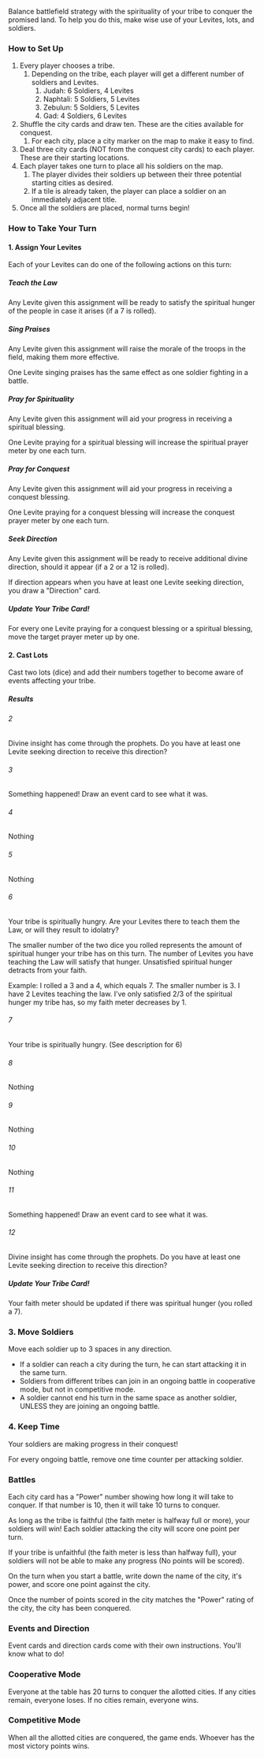 Balance battlefield strategy with the spirituality of your tribe to conquer the promised land. To help you do this, make wise use of your Levites, lots, and soldiers.

### How to Set Up

1. Every player chooses a tribe.
   1. Depending on the tribe, each player will get a different number of soldiers and Levites.
      1. Judah: 6 Soldiers, 4 Levites
      2. Naphtali: 5 Soldiers, 5 Levites
      3. Zebulun: 5 Soldiers, 5 Levites
      4. Gad: 4 Soldiers, 6 Levites
2. Shuffle the city cards and draw ten. These are the cities available for conquest.
   1. For each city, place a city marker on the map to make it easy to find.
3. Deal three city cards (NOT from the conquest city cards) to each player. These are their starting locations.
4. Each player takes one turn to place all his soldiers on the map.
   1. The player divides their soldiers up between their three potential starting cities as desired.
   2. If a tile is already taken, the player can place a soldier on an immediately adjacent title.
5. Once all the soldiers are placed, normal turns begin!

### How to Take Your Turn

#### 1. Assign Your Levites

Each of your Levites can do one of the following actions on this turn:

##### Teach the Law

Any Levite given this assignment will be ready to satisfy the spiritual hunger of the people in case it arises (if a 7 is rolled).

##### Sing Praises

Any Levite given this assignment will raise the morale of the troops in the field, making them more effective.

One Levite singing praises has the same effect as one soldier fighting in a battle.

##### Pray for Spirituality

Any Levite given this assignment will aid your progress in receiving a spiritual blessing.

One Levite praying for a spiritual blessing will increase the spiritual prayer meter by one each turn.

##### Pray for Conquest

Any Levite given this assignment will aid your progress in receiving a conquest blessing.

One Levite praying for a conquest blessing will increase the conquest prayer meter by one each turn.

##### Seek Direction

Any Levite given this assignment will be ready to receive additional divine direction, should it appear (if a 2 or a 12 is rolled).

If direction appears when you have at least one Levite seeking direction, you draw a "Direction" card.

##### Update Your Tribe Card!

For every one Levite praying for a conquest blessing or a spiritual blessing, move the target prayer meter up by one.

#### 2. Cast Lots

Cast two lots (dice) and add their numbers together to become aware of events affecting your tribe.

##### Results

###### 2

Divine insight has come through the prophets. Do you have at least one Levite seeking direction to receive this direction?

###### 3

Something happened! Draw an event card to see what it was.

###### 4

Nothing

###### 5

Nothing

###### 6

Your tribe is spiritually hungry. Are your Levites there to teach them the Law, or will they result to idolatry?

The smaller number of the two dice you rolled represents the amount of spiritual hunger your tribe has on this turn. The number of Levites you have teaching the Law will satisfy that hunger. Unsatisfied spiritual hunger detracts from your faith.

Example: I rolled a 3 and a 4, which equals 7. The smaller number is 3. I have 2 Levites teaching the law.
I’ve only satisfied 2/3 of the spiritual hunger my tribe has, so my faith meter decreases by 1.

###### 7

Your tribe is spiritually hungry. (See description for 6)

###### 8

Nothing

###### 9

Nothing

###### 10

Nothing

###### 11

Something happened! Draw an event card to see what it was.

###### 12

Divine insight has come through the prophets. Do you have at least one Levite seeking direction to receive this direction?

##### Update Your Tribe Card!

Your faith meter should be updated if there was spiritual hunger (you rolled a 7).

### 3. Move Soldiers

Move each soldier up to 3 spaces in any direction.

- If a soldier can reach a city during the turn, he can start attacking it in the same turn.
- Soldiers from different tribes can join in an ongoing battle in cooperative mode, but not in competitive mode.
- A soldier cannot end his turn in the same space as another soldier, UNLESS they are joining an ongoing battle.

### 4. Keep Time

Your soldiers are making progress in their conquest!

For every ongoing battle, remove one time counter per attacking soldier.

### Battles

Each city card has a "Power" number showing how long it will take to conquer. If that number is 10, then it will take 10 turns to conquer.

As long as the tribe is faithful (the faith meter is halfway full or more), your soldiers will win! Each soldier attacking the city will score one point per turn.

If your tribe is unfaithful (the faith meter is less than halfway full), your soldiers will not be able to make any progress (No points will be scored).

On the turn when you start a battle, write down the name of the city, it's power, and score one point against the city.

Once the number of points scored in the city matches the "Power" rating of the city, the city has been conquered.

### Events and Direction

Event cards and direction cards come with their own instructions. You'll know what to do!

### Cooperative Mode

Everyone at the table has 20 turns to conquer the allotted cities. If any cities remain, everyone loses. If no cities remain, everyone wins.

### Competitive Mode

When all the allotted cities are conquered, the game ends. Whoever has the most victory points wins.
